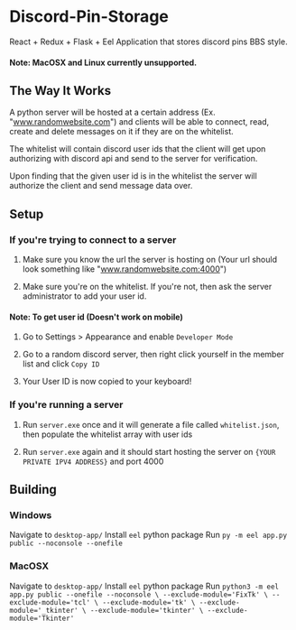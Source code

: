 # Discord-Pin-Storage

React + Redux + Flask + Eel Application that stores discord pins BBS style.

#### Note: MacOSX and Linux currently unsupported.

## The Way It Works

A python server will be hosted at a certain address (Ex. "www.randomwebsite.com") and clients will be able to connect, read, create and delete messages on it if they are on the whitelist. 

The whitelist will contain discord user ids that the client will get upon authorizing with discord api and send to the server for verification.

Upon finding that the given user id is in the whitelist the server will authorize the client and send message data over.

## Setup

### If you're trying to connect to a server

1. Make sure you know the url the server is hosting on (Your url should look something like "www.randomwebsite.com:4000")

2. Make sure you're on the whitelist. If you're not, then ask the server administrator to add your user id.

#### Note: To get user id (Doesn't work on mobile)

1. Go to Settings > Appearance and enable ```Developer Mode```

2. Go to a random discord server, then right click yourself in the member list and click ```Copy ID```

3. Your User ID is now copied to your keyboard!

### If you're running a server

1. Run ```server.exe``` once and it will generate a file called ```whitelist.json```, then populate the whitelist array with user ids

2. Run ```server.exe``` again and it should start hosting the server on ```{YOUR PRIVATE IPV4 ADDRESS}``` and port 4000

## Building

### Windows

Navigate to `desktop-app/`
Install `eel` python package
Run `py -m eel app.py public --noconsole --onefile`

### MacOSX

Navigate to `desktop-app/`
Install `eel` python package
Run ```python3 -m eel app.py public --onefile --noconsole \
            --exclude-module='FixTk' \
            --exclude-module='tcl' \
            --exclude-module='tk' \
            --exclude-module='_tkinter' \
            --exclude-module='tkinter' \
            --exclude-module='Tkinter'```
